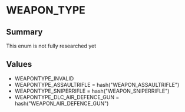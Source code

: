 # WEAPON_TYPE

## Summary
This enum is not fully researched yet

## Values
* WEAPONTYPE_INVALID
* WEAPONTYPE_ASSAULTRIFLE = hash("WEAPON_ASSAULTRIFLE")
* WEAPONTYPE_SNIPERRIFLE = hash("WEAPON_SNIPERRIFLE")
* WEAPONTYPE_DLC_AIR_DEFENCE_GUN = hash("WEAPON_AIR_DEFENCE_GUN")